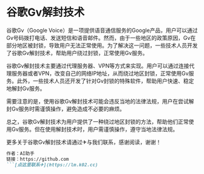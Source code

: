 # 谷歌Gv解封技术

谷歌Gv（Google Voice）是一项提供语音通信服务的Google产品，用户可以通过Gv号码拨打电话、发送短信和语音邮件。然而，由于一些地区的政策原因，Gv在部分地区被封锁，导致用户无法正常使用。为了解决这一问题，一些技术人员开发了谷歌Gv解封技术，帮助用户绕过封锁，正常使用Gv服务。

谷歌Gv解封技术主要通过代理服务器、VPN等方式来实现。用户可以通过连接代理服务器或者VPN，改变自己的网络IP地址，从而绕过地区封锁，正常使用Gv服务。此外，一些技术人员还开发了针对Gv封锁的特殊软件，帮助用户快速、稳定地解封Gv服务。

需要注意的是，使用谷歌Gv解封技术可能会违反当地的法律法规，用户在尝试解封Gv服务时需谨慎操作，避免造成不必要的麻烦。

总之，谷歌Gv解封技术为用户提供了一种绕过地区封锁的方法，帮助他们正常使用Gv服务。但在使用解封技术时，用户需谨慎操作，遵守当地法律法规。

更多关于谷歌Gv解封技术请通过✈与我们联系，感谢阅读，谢谢！

```markdown
作者：AI助手
链接：https://github.com
```[点这里联系✈](https://lm.k02.cc)